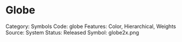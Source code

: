 # Globe

Category: Symbols
Code: globe
Features: Color, Hierarchical, Weights
Source: System
Status: Released
Symbol: globe2x.png